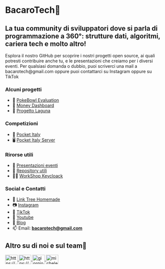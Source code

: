 # BacaroTech🍷
## La tua community di sviluppatori dove si parla di programmazione a 360°: strutture dati, algoritmi, cariera tech e molto altro!
<p>Esplora il nostro GitHub per scoprire i nostri progetti open source, ai quali potresti contribuire anche tu, e le presentazioni che creiamo per i diversi eventi. Per qualsiasi domanda o dubbio, puoi scriverci una mail a bacarotech@gmail.com oppure puoi contattarci su Instagram oppure su TikTok</p>

### Alcuni progetti
- 🍱 [PokeBowl Evaluation](https://github.com/BacaroTech/PokeBowlEvaluation)
- 💸 [Money Dashboard](https://github.com/BacaroTech/MoneyDashboard)
- 🧜 [Progetto Laguna](https://github.com/BacaroTech/ProgettoLaguna)

### Competizioni
- 🤌 [Pocket Italy](https://github.com/BacaroTech/PocketItaly) 
- 🖥️ [Pocket Italy Server](https://github.com/BacaroTech/PocketItaly-Server)

### Rirorse utili
- 🍾 [Presentazioni eventi](https://github.com/BacaroTech/Presentazioni-Eventi)
- 🥳 [Repository utili](https://github.com/BacaroTech/RepositoryUtili)
- 🧑‍🏭 [WorkShop Keycloack](https://github.com/BacaroTech/keycloak-workshop)

### Social e Contatti
- 🌳 [Link Tree Homemade](https://bacarotech.github.io/)
- 📷 [Instagram](https://www.instagram.com/bacarotech23/)
- 🎵 [TikTok](https://www.tiktok.com/@bacarotech)
- 🎥 [Youtube](https://www.youtube.com/@Bacarotech)
- 🔭 [Blog](https://bacarotech.it/)
- 📫 Email: **bacarotech@gmail.com**

## Altro su di noi e sul team🍷
<p align="left">
  <a href="https://bacarotech.github.io/" target="blank" alt="Blog Bacarotech">
    <img align="center" src="https://raw.githubusercontent.com/rahuldkjain/github-profile-readme-generator/master/src/images/icons/Social/devto.svg" alt="https://bacarotech.github.io/" height="30" width="40" />
  </a>
  <a href="www.instagram.com/bacarotech23/" target="blank" alt="Instagram Bacarotech">
    <img align="center" src="https://raw.githubusercontent.com/rahuldkjain/github-profile-readme-generator/master/src/images/icons/Social/instagram.svg"     alt="https://www.instagram.com/bacarotech23/" height="30" width="40" />
  </a>
  <a href="https://linkedin.com/in/giorgio-basile-382430170" target="blank" alt="Giorgio Basile">
    <img align="center" src="https://raw.githubusercontent.com/rahuldkjain/github-profile-readme-generator/master/src/images/icons/Social/linked-in-alt.svg" alt="giorgio-basile-382430170" height="30" width="40" />
  </a>
  <a href="https://linkedin.com/in/michele-scarpa-90-arco" target="blank" alt="Michele Scarpa">
    <img align="center" src="https://raw.githubusercontent.com/rahuldkjain/github-profile-readme-generator/master/src/images/icons/Social/linked-in-alt.svg" alt="michele-scarpa-90-arco" height="30" width="40" />
  </a>
</p>
